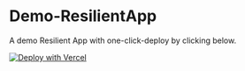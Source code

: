# Demo-ResilientApp
 A demo Resilient App with one-click-deploy by clicking below.

[![Deploy with Vercel](https://vercel.com/button)](https://vercel.com/import/project?template=https://github.com/ResilientApp/Demo-ResilientApp)
